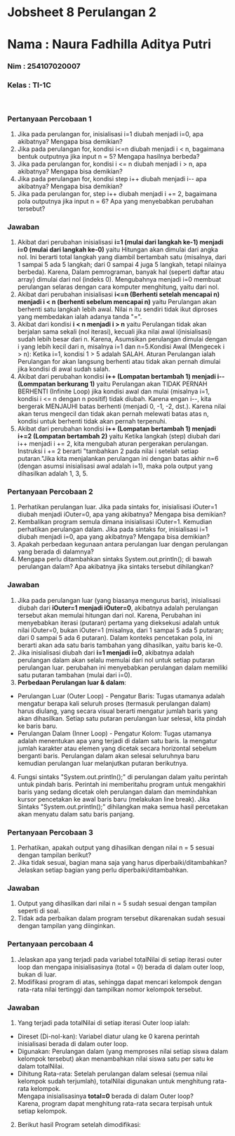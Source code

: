 # Jobsheet 8 Perulangan 2
 <h1> Nama   : Naura Fadhilla Aditya Putri </h1>
 <h3> Nim    : 254107020007 </h3>
 <h3> Kelas  : TI-1C </h3>

<br>

### Pertanyaan Percobaan 1
1. Jika pada perulangan for, inisialisasi i=1 diubah menjadi i=0, apa akibatnya? Mengapa bisa demikian? <br>
2. Jika pada perulangan for, kondisi i<=n diubah menjadi i < n, bagaimana bentuk outputnya jika input n = 5? Mengapa hasilnya berbeda?<br>
3. Jika pada perulangan for, kondisi i <= n diubah menjadi i > n, apa akibatnya? Mengapa bisa demikian? <br>
4. Jika pada perulangan for, kondisi step i++ diubah menjadi i-- apa akibatnya? Mengapa bisa demikian? <br>
5. Jika pada perulangan for, step i++ diubah menjadi i += 2, bagaimana pola outputnya jika input n = 6? Apa yang menyebabkan perubahan tersebut? <br>

### Jawaban
1. Akibat dari perubahan inisialisasi **i=1 (mulai dari langkah ke-1) menjadi i=0 (mulai dari langkah ke-0)** yaitu Hitungan akan dimulai dari angka nol. Ini berarti total langkah yang diambil bertambah satu (misalnya, dari 1 sampai 5 ada 5 langkah; dari 0 sampai 4 juga 5 langkah, tetapi nilainya berbeda). Karena, Dalam pemrograman, banyak hal (seperti daftar atau array) dimulai dari nol (indeks 0). Mengubahnya menjadi i=0 membuat perulangan selaras dengan cara komputer menghitung, yaitu dari nol. <br>
2. Akibat dari perubahan inisialisasi **i<=n (Berhenti setelah mencapai n) menjadi i < n (berhenti sebelum mencapai n)** yaitu Perulangan akan berhenti satu langkah lebih awal. Nilai n itu sendiri tidak ikut diproses yang membedakan ialah adanya tanda "=". <br>
3. Akibat dari kondisi **i < n menjadi i > n** yaitu Perulangan tidak akan berjalan sama sekali (nol iterasi), kecuali jika nilai awal i(inisialisasi) sudah lebih besar dari n. Karena, Asumsikan perulangan dimulai dengan i yang lebih kecil dari n, misalnya i=1 dan n=5.Kondisi Awal (Mengecek i > n): Ketika i=1, kondisi 1 > 5 adalah SALAH. Aturan Perulangan ialah Perulangan for akan langsung berhenti atau tidak akan pernah dimulai jika kondisi di awal sudah salah. <br>
4. Akibat dari perubahan kondisi **i++ (Lompatan bertambah 1) menjadi i--(Lommpatan berkurang 1)** yaitu Perulangan akan TIDAK PERNAH BERHENTI (Infinite Loop) jika kondisi awal dan mulai (misalnya i=1, kondisi i <= n dengan n positif) tidak diubah. Karena engan i--, kita bergerak MENJAUHI batas berhenti (menjadi 0, -1, -2, dst.). Karena nilai akan terus mengecil dan tidak akan pernah melewati batas atas n, kondisi untuk berhenti tidak akan pernah terpenuhi. <br>
5. Akibat dari perubahan kondisi **i++ (Lompatan bertambah 1) menjadi i+=2 (Lompatan bertambah 2)** yaitu Ketika langkah (step) diubah dari i++ menjadi i += 2, kita mengubah aturan pergerakan perulangan. Instruksi i += 2 berarti "tambahkan 2 pada nilai i setelah setiap putaran."Jika kita menjalankan perulangan ini dengan batas akhir n=6 (dengan asumsi inisialisasi awal adalah i=1), maka pola output yang dihasilkan adalah 1, 3, 5. <br>

### Pertanyaan Percobaan 2
1. Perhatikan perulangan luar. Jika pada sintaks for, inisialisasi iOuter=1 diubah menjadi iOuter=0, apa yang akibatnya? Mengapa bisa demikian? <br>
2. Kembalikan program semula dimana inisialisasi iOuter=1. Kemudian perhatikan perulangan dalam. Jika pada sintaks for, inisialisasi i=1 diubah menjadi i=0, apa yang akibatnya? Mengapa bisa demikian? <br>
3. Apakah perbedaan kegunaan antara perulangan luar dengan perulangan yang berada di dalamnya? <br>
4. Mengapa perlu ditambahkan sintaks System.out.println(); di bawah
perulangan dalam? Apa akibatnya jika sintaks tersebut dihilangkan? <br>


### Jawaban
1. Jika pada perulangan luar (yang biasanya mengurus baris), inisialisasi diubah dari **iOuter=1 menjadi iOuter=0**, akibatnya adalah perulangan tersebut akan memulai hitungan dari nol. Karena,  Perubahan ini menyebabkan iterasi (putaran) pertama yang dieksekusi adalah untuk nilai iOuter=0, bukan iOuter=1 (misalnya, dari 1 sampai 5 ada 5 putaran; dari 0 sampai 5 ada 6 putaran). Dalam konteks pencetakan pola, ini berarti akan ada satu baris tambahan yang dihasilkan, yaitu baris ke-0. <br>
2. Jika inisialisasi diubah dari **i=1 menjadi i=0**, akibatnya adalah perulangan dalam akan selalu memulai dari nol untuk setiap putaran perulangan luar. perubahan ini menyebabkan perulangan dalam memiliki satu putaran tambahan (mulai dari i=0). <br>
3. **Perbedaan Perulangan luar & dalam**: <br>
- Perulangan Luar (Outer Loop) - Pengatur Baris: Tugas utamanya adalah mengatur berapa kali seluruh proses (termasuk perulangan dalam) harus diulang, yang secara visual berarti mengatur jumlah baris yang akan dihasilkan. Setiap satu putaran perulangan luar selesai, kita pindah ke baris baru.<br>
- Perulangan Dalam (Inner Loop) - Pengatur Kolom: Tugas utamanya adalah menentukan apa yang terjadi di dalam satu baris. Ia mengatur jumlah karakter atau elemen yang dicetak secara horizontal sebelum berganti baris. Perulangan dalam akan selesai seluruhnya baru kemudian perulangan luar melanjutkan putaran berikutnya. <br>
4. Fungsi sintaks "System.out.println();" di perulangan dalam yaitu perintah untuk pindah baris. Perintah ini memberitahu program untuk mengakhiri baris yang sedang dicetak oleh perulangan dalam dan memindahkan kursor pencetakan ke awal baris baru (melakukan line break). Jika Sintaks "System.out.println();" dihilangkan maka semua hasil percetakan akan menyatu dalam satu baris panjang. <br>

### Pertanyaan Percobaan 3
1. Perhatikan, apakah output yang dihasilkan dengan nilai n = 5 sesuai dengan tampilan berikut? <br>
2. Jika tidak sesuai, bagian mana saja yang harus diperbaiki/ditambahkan? Jelaskan setiap bagian yang perlu diperbaiki/ditambahkan. <br>

### Jawaban 
1. Output yang dihasilkan dari nilai n = 5 sudah sesuai dengan tampilan seperti di soal. <br>
2. Tidak ada perbaikan dalam program tersebut dikarenakan sudah sesuai dengan tampilan yang diinginkan. <br>

### Pertanyaan percobaan 4
1. Jelaskan apa yang terjadi pada variabel totalNilai di setiap iterasi outer loop dan mengapa inisialisasinya (total = 0) berada di dalam outer loop, bukan di luar. <br>
2. Modifikasi program di atas, sehingga dapat mencari kelompok dengan rata-rata nilai tertinggi dan tampilkan nomor kelompok tersebut. <br>

### Jawaban
1. Yang terjadi pada totalNilai di setiap iterasi Outer loop ialah: <br>
- Direset (Di-nol-kan): Variabel diatur ulang ke 0 karena perintah inisialisasi berada di dalam outer loop. <br>
- Digunakan: Perulangan dalam (yang memproses nilai setiap siswa dalam kelompok tersebut) akan menambahkan nilai siswa satu per satu ke dalam totalNilai. <br>
- Dihitung Rata-rata: Setelah perulangan dalam selesai (semua nilai kelompok sudah terjumlah), totalNilai digunakan untuk menghitung rata-rata kelompok.<br>
Mengapa inisialisasinya **total=0** berada di dalam Outer loop? <br>
Karena, program dapat menghitung rata-rata secara terpisah untuk setiap kelompok. <br>
2. Berikut hasil Program setelah dimodifikasi: <br>